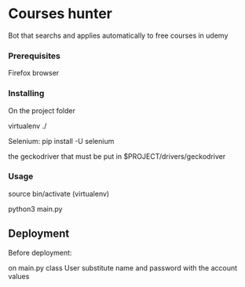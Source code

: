 # Courses hunter

Bot that searchs and applies automatically to free courses in udemy

### Prerequisites

Firefox browser

### Installing

On the project folder

virtualenv ./

Selenium: pip install -U selenium

the geckodriver that must be put in $PROJECT/drivers/geckodriver

### Usage

source bin/activate (virtualenv)

python3 main.py

## Deployment

Before deployment:

on main.py class User substitute name and password with the account values

